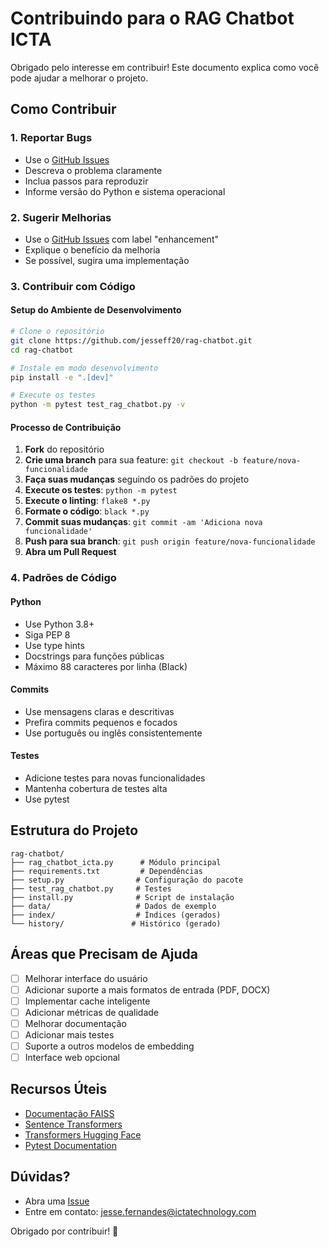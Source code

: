 # Contribuindo para o RAG Chatbot ICTA

Obrigado pelo interesse em contribuir! Este documento explica como você pode ajudar a melhorar o projeto.

## Como Contribuir

### 1. Reportar Bugs
- Use o [GitHub Issues](https://github.com/jesseff20/rag-chatbot/issues)
- Descreva o problema claramente
- Inclua passos para reproduzir
- Informe versão do Python e sistema operacional

### 2. Sugerir Melhorias
- Use o [GitHub Issues](https://github.com/jesseff20/rag-chatbot/issues) com label "enhancement"
- Explique o benefício da melhoria
- Se possível, sugira uma implementação

### 3. Contribuir com Código

#### Setup do Ambiente de Desenvolvimento
```bash
# Clone o repositório
git clone https://github.com/jesseff20/rag-chatbot.git
cd rag-chatbot

# Instale em modo desenvolvimento
pip install -e ".[dev]"

# Execute os testes
python -m pytest test_rag_chatbot.py -v
```

#### Processo de Contribuição
1. **Fork** do repositório
2. **Crie uma branch** para sua feature: `git checkout -b feature/nova-funcionalidade`
3. **Faça suas mudanças** seguindo os padrões do projeto
4. **Execute os testes**: `python -m pytest`
5. **Execute o linting**: `flake8 *.py`
6. **Formate o código**: `black *.py`
7. **Commit suas mudanças**: `git commit -am 'Adiciona nova funcionalidade'`
8. **Push para sua branch**: `git push origin feature/nova-funcionalidade`
9. **Abra um Pull Request**

### 4. Padrões de Código

#### Python
- Use Python 3.8+
- Siga PEP 8
- Use type hints
- Docstrings para funções públicas
- Máximo 88 caracteres por linha (Black)

#### Commits
- Use mensagens claras e descritivas
- Prefira commits pequenos e focados
- Use português ou inglês consistentemente

#### Testes
- Adicione testes para novas funcionalidades
- Mantenha cobertura de testes alta
- Use pytest

## Estrutura do Projeto

```
rag-chatbot/
├── rag_chatbot_icta.py      # Módulo principal
├── requirements.txt         # Dependências
├── setup.py                # Configuração do pacote
├── test_rag_chatbot.py     # Testes
├── install.py              # Script de instalação
├── data/                   # Dados de exemplo
├── index/                  # Índices (gerados)
└── history/               # Histórico (gerado)
```

## Áreas que Precisam de Ajuda

- [ ] Melhorar interface do usuário
- [ ] Adicionar suporte a mais formatos de entrada (PDF, DOCX)
- [ ] Implementar cache inteligente
- [ ] Adicionar métricas de qualidade
- [ ] Melhorar documentação
- [ ] Adicionar mais testes
- [ ] Suporte a outros modelos de embedding
- [ ] Interface web opcional

## Recursos Úteis

- [Documentação FAISS](https://faiss.ai/)
- [Sentence Transformers](https://www.sbert.net/)
- [Transformers Hugging Face](https://huggingface.co/docs/transformers/)
- [Pytest Documentation](https://docs.pytest.org/)

## Dúvidas?

- Abra uma [Issue](https://github.com/jesseff20/rag-chatbot/issues)
- Entre em contato: jesse.fernandes@ictatechnology.com

Obrigado por contribuir! 🚀
